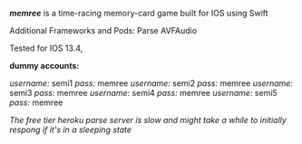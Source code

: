 ***memree*** is a time-racing memory-card game built for IOS using Swift

Additional Frameworks and Pods:
Parse
AVFAudio

Tested for IOS 13.4, 

**dummy accounts:**

*username:* semi1 *pass:* memree
*username:* semi2 *pass:* memree
*username:* semi3 *pass:* memree
*username:* semi4 *pass:* memree
*username:* semi5 *pass:* memree

*The free tier heroku parse server is slow and might take a while to initially respong if it's in a sleeping state*